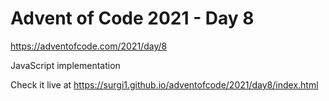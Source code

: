 # Advent of Code 2021 - Day 8

https://adventofcode.com/2021/day/8

JavaScript implementation

Check it live at https://surgi1.github.io/adventofcode/2021/day8/index.html